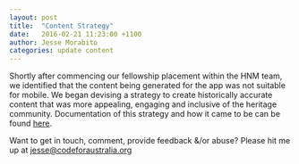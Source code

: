 ```yaml
---
layout: post
title:  "Content Strategy"
date:   2016-02-21 11:23:00 +1100
author: Jesse Morabito
categories: update content
---
```


Shortly after commencing our fellowship placement within the HNM team, we identified that the content being generated for the app was not suitable for mobile. We began devising a strategy to create historically accurate content that was more appealing, engaging and inclusive of the heritage community.
Documentation of this strategy and how it came to be can be found [here](https://docs.google.com/document/d/1-1JcVJ_siQ7E6LjeM54mE9Nz9mHQRXAyrAQkjvM4hSo/edit?usp=sharing).

Want to get in touch, comment, provide feedback &/or abuse? 
Please hit me up at jesse@codeforaustralia.org
